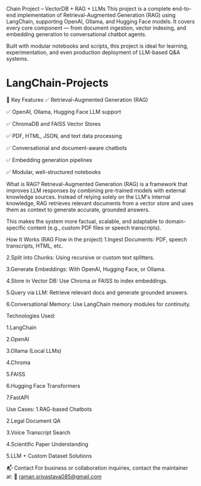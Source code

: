Chain Project – VectorDB + RAG + LLMs
This project is a complete end-to-end implementation of Retrieval-Augmented Generation (RAG) using LangChain, supporting OpenAI, Ollama, and Hugging Face models. It covers every core component — from document ingestion, vector indexing, and embedding generation to conversational chatbot agents.

Built with modular notebooks and scripts, this project is ideal for learning, experimentation, and even production deployment of LLM-based Q&A systems.

# LangChain-Projects


🌟 Key Features
✅ Retrieval-Augmented Generation (RAG)

✅ OpenAI, Ollama, Hugging Face LLM support

✅ ChromaDB and FAISS Vector Stores

✅ PDF, HTML, JSON, and text data processing

✅ Conversational and document-aware chatbots

✅ Embedding generation pipelines

✅ Modular, well-structured notebooks

 What is RAG?
Retrieval-Augmented Generation (RAG) is a framework that improves LLM responses by combining pre-trained models with external knowledge sources. Instead of relying solely on the LLM's internal knowledge, RAG retrieves relevant documents from a vector store and uses them as context to generate accurate, grounded answers.

This makes the system more factual, scalable, and adaptable to domain-specific content (e.g., custom PDF files or speech transcripts).

How It Works (RAG Flow in the project)
1.Ingest Documents: PDF, speech transcripts, HTML, etc.

2.Split into Chunks: Using recursive or custom text splitters.

3.Generate Embeddings: With OpenAI, Hugging Face, or Ollama.

4.Store in Vector DB: Use Chroma or FAISS to index embeddings.

5.Query via LLM: Retrieve relevant docs and generate grounded answers.

6.Conversational Memory: Use LangChain memory modules for continuity.



Technologies Used:

1.LangChain

2.OpenAI

3.Ollama (Local LLMs)

4.Chroma

5.FAISS

6.Hugging Face Transformers

7.FastAPI

Use Cases:
1.RAG-based Chatbots

2.Legal Document QA

3.Voice Transcript Search

4.Scientific Paper Understanding

5.LLM + Custom Dataset Solutions



📬 Contact
For business or collaboration inquiries, contact the maintainer at:
📧 raman.srivastava085@gmail.com



